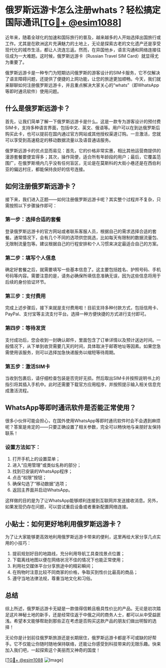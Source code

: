 # 俄罗斯远游卡怎么注册whats？轻松搞定国际通讯[[TG💪+ @esim1088](https://t.me/s/esim1088)]

近年来，随着全球化的加速和国际旅行的普及，越来越多的人开始选择出国旅行或工作。尤其是在欧洲这片充满魅力的土地上，无论是探索古老的文化遗产还是享受现代化的城市生活，都让人流连忘返。然而，在异国他乡，语言沟通和网络连接往往成为一大难题。这时候，俄罗斯远游卡（Russian Travel SIM Card）就显得尤为重要了。

俄罗斯远游卡是一种专门为短期访问俄罗斯的游客设计的SIM卡服务，它不仅解决了语言障碍问题，还提供了便捷的上网功能，让您的旅途更加顺畅。今天，我们就来聊聊如何注册俄罗斯远游卡，并且重点解决大家关心的“whats”（即WhatsApp等即时通讯软件）使用问题。

## 什么是俄罗斯远游卡？

首先，让我们简单了解一下俄罗斯远游卡是什么。这是一款专为游客设计的预付费SIM卡，支持多种语言界面，包括中文、英文、俄语等。用户可以在到达俄罗斯后购买此卡，也可以提前在国内通过官方网站或其他授权渠道订购。一旦激活，您就可以享受到高速稳定的移动数据流量以及语音通话服务。

俄罗斯远游卡的优点显而易见：首先，它的价格非常实惠，相比其他运营商提供的漫游套餐要便宜得多；其次，操作简便，适合所有年龄段的用户；最后，它覆盖范围广，在俄罗斯境内几乎没有任何盲区，无论是在莫斯科的大街小巷还是在西伯利亚的偏远村庄，都能保持良好的信号连接。

## 如何注册俄罗斯远游卡？

接下来，我们进入正题——如何注册俄罗斯远游卡呢？其实整个过程并不复杂，只需按照以下步骤操作即可：

### 第一步：选择合适的套餐

登录俄罗斯远游卡的官方网站或者联系客服人员，根据自己的需求选择合适的套餐。通常情况下，会有几个不同的选项供您挑选，比如每天有限制的数据流量包、无限制流量包等。建议根据自己的行程安排和个人习惯来决定最适合自己的方案。

### 第二步：填写个人信息

确定好套餐之后，就需要填写一些基本信息了。这主要包括姓名、护照号码、手机号码等内容。需要注意的是，请务必确保所填信息准确无误，因为这些信息将用于后续的身份验证环节。

### 第三步：支付费用

完成上述步骤后，接下来就是支付费用啦！目前支持多种付款方式，包括信用卡、PayPal、支付宝等主流支付平台。选择一种方便快捷的方式进行支付即可。

### 第四步：等待发货

支付成功后，您会收到一封确认邮件，里面包含了订单详情以及预计送达时间。一般情况下，从下单到收货需要几天的时间，具体取决于邮寄地址等因素。如果您急需使用该服务，则可以选择加急快递服务以缩短等待周期。

### 第五步：激活SIM卡

当收到包裹后，请仔细检查包装是否完好无损。然后取出SIM卡并按照说明书上的指引将其插入手机中。此时还需要下载官方应用程序，并按照提示输入相关信息完成激活流程。

## WhatsApp等即时通讯软件是否能正常使用？

很多小伙伴可能会担心，在国外使用WhatsApp等即时通讯软件时会不会遇到麻烦呢？答案是肯定的——只要正确设置了相关参数，完全可以畅快地与亲朋好友保持联系！

### 设置方法如下：

1. 打开手机上的设置菜单；
2. 进入“应用管理”或类似名称的部分；
3. 找到已安装的WhatsApp程序；
4. 点击“权限”按钮；
5. 确保勾选了“移动数据”选项；
6. 返回主界面并启动WhatsApp。

这样做的目的是为了让WhatsApp能够顺利连接到互联网并发送接收消息。另外，如果发现仍存在问题，可以尝试重启设备或者重新配置网络连接。

## 小贴士：如何更好地利用俄罗斯远游卡？

为了让大家能够更高效地利用俄罗斯远游卡带来的便利，这里再给大家分享几点实用的小技巧：

1. 提前规划好目的地路线，充分利用导航工具查找景点位置；
2. 下载离线地图以便在网络状况不佳的情况下也能正常使用；
3. 利用社交媒体平台分享旅途中的精彩瞬间；
4. 在购物时注意比较不同商家的价格，争取买到性价比最高的商品；
5. 遵守当地法律法规，尊重当地文化和习俗。

## 总结

综上所述，俄罗斯远游卡无疑是一款值得信赖且极具性价比的产品。无论是初次踏足这片神秘土地的新手，还是经常往返于中俄之间的商务人士，都可以从中受益匪浅。希望本文能够帮助到那些正在考虑是否购买这款产品的朋友们做出明智的选择！

无论你是计划前往俄罗斯旅游还是长期居住，俄罗斯远游卡都是不可或缺的好帮手。它不仅能让你随时随地保持联络，还能让你感受到科技带来的无限乐趣。快来加入我们吧，一起探索这个美丽而又神奇的国度！

[[TG💪+ @esim1088](https://t.me/s/esim1088) ![Image](https://i.postimg.cc/4NQfJmqS/Snipaste-2025-05-13-00-14-12.png)]